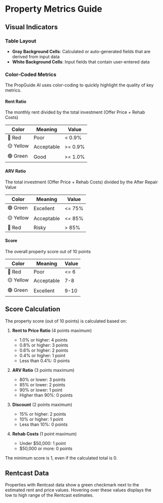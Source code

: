 # Property Metrics Guide

## Visual Indicators

### Table Layout
- **Gray Background Cells**: Calculated or auto-generated fields that are derived from input data
- **White Background Cells**: Input fields that contain user-entered data

### Color-Coded Metrics

The PropGuide AI uses color-coding to quickly highlight the quality of key metrics.

#### Rent Ratio
The monthly rent divided by the total investment (Offer Price + Rehab Costs)

| Color  | Meaning | Value |
|--------|---------|-------|
| 🔴 Red | Poor    | < 0.9% |
| 🟡 Yellow | Acceptable | >= 0.9% |
| 🟢 Green | Good | >= 1.0% |

#### ARV Ratio
The total investment (Offer Price + Rehab Costs) divided by the After Repair Value

| Color  | Meaning | Value |
|--------|---------|-------|
| 🟢 Green | Excellent | <= 75% |
| 🟡 Yellow | Acceptable | <= 85% |
| 🔴 Red | Risky | > 85% |

#### Score
The overall property score out of 10 points

| Color  | Meaning | Value |
|--------|---------|-------|
| 🔴 Red | Poor | <= 6 |
| 🟡 Yellow | Acceptable | 7-8 |
| 🟢 Green | Excellent | 9-10 |

## Score Calculation

The property score (out of 10 points) is calculated based on:

1. **Rent to Price Ratio** (4 points maximum)
   - 1.0% or higher: 4 points
   - 0.8% or higher: 3 points
   - 0.6% or higher: 2 points
   - 0.4% or higher: 1 point
   - Less than 0.4%: 0 points

2. **ARV Ratio** (3 points maximum)
   - 80% or lower: 3 points
   - 85% or lower: 2 points
   - 90% or lower: 1 point
   - Higher than 90%: 0 points

3. **Discount** (2 points maximum)
   - 15% or higher: 2 points
   - 10% or higher: 1 point
   - Less than 10%: 0 points

4. **Rehab Costs** (1 point maximum)
   - Under $50,000: 1 point
   - $50,000 or more: 0 points

The minimum score is 1, even if the calculated total is 0.

## Rentcast Data

Properties with Rentcast data show a green checkmark next to the estimated rent and price values.
Hovering over these values displays the low to high range of the Rentcast estimates. 